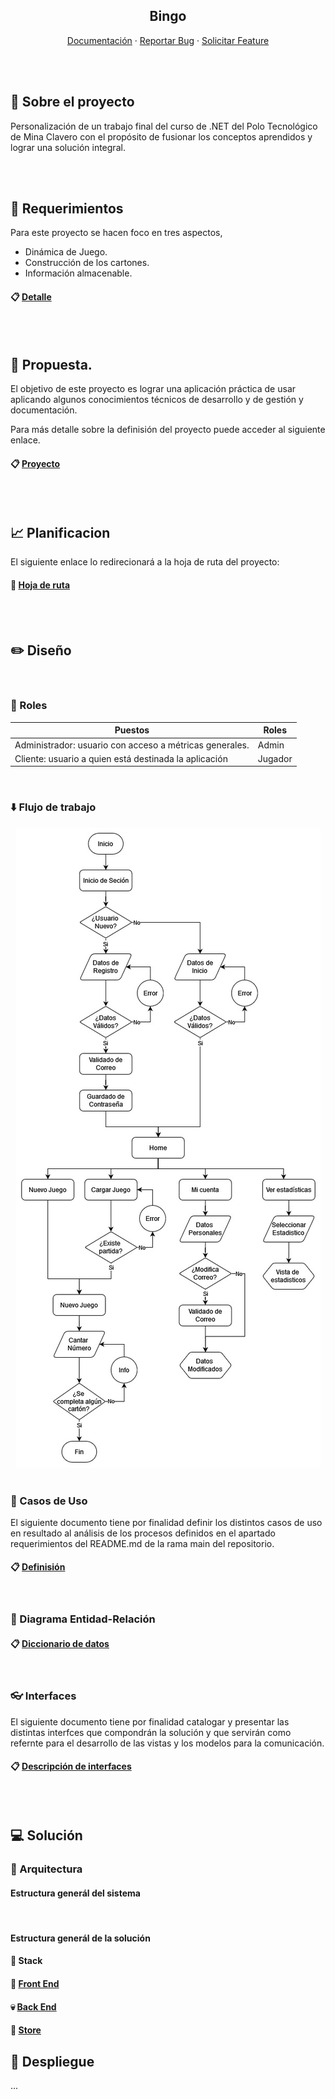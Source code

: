 <section align="center">

# Bingo


[Documentación](https://github.com/MatiasMolina000/Juegobingo/tree/main)
·
[Reportar Bug](https://github.com/MatiasMolina000/Juegobingo/issues)
·
[Solicitar Feature](https://github.com/MatiasMolina000/Juegobingo/issues)

</section>

<br><br>

## 💼 Sobre el proyecto
Personalización de un trabajo final del curso de .NET del Polo Tecnológico de Mina Clavero con el propósito de fusionar los conceptos aprendidos y lograr una solución integral.

<br><br>

## 📝 Requerimientos

Para este proyecto se hacen foco en tres aspectos, 
- Dinámica de Juego. 
- Construcción de los cartones.
- Información almacenable.


#### 📋 [Detalle](./docs/Requerimientos.md)

<br><br>

## 📖 Propuesta.
El objetivo de este proyecto es lograr una aplicación práctica de usar aplicando algunos conocimientos técnicos de desarrollo y de gestión y documentación.

Para más detalle sobre la definisión del proyecto puede acceder al siguiente enlace.
#### 📋 [Proyecto](./docs/Proyecto.md)

<br><br>

## 📈 Planificacion
El siguiente enlace lo redirecionará a la hoja de ruta del proyecto:

#### 🎫 [Hoja de ruta](https://github.com/users/MatiasMolina000/projects/1/views/2?layout=roadmap)

<br><br>

## ✏️ Diseño

<br>

### 👥 Roles

<table align=center>
    <thead>
        <tr>
            <th>Puestos</th>
            <th>Roles</th>
        </tr>
    </thead>
    <tbody>
        <tr>
            <td>Administrador: usuario con acceso a métricas generales.</td>
            <td>Admin</td>
        </tr>
        <tr>
            <td>Cliente: usuario a quien está destinada la aplicación</td>
            <td>Jugador</td>
        </tr>
    </tbody>
</table>

<br>

### ⬇️ Flujo de trabajo

<section align=center>
    <img src="./docs/assets/FlujoDeUsuario.jpg">
</section>

<br>

### 👤 Casos de Uso

El siguiente documento tiene por finalidad definir los distintos casos de uso en resultado al análisis de los procesos definidos en el apartado requerimientos del README.md de la rama main del repositorio.

#### 📋 [Definisión]()

<br>

### 🔖 Diagrama Entidad-Relación

#### 📋 [Diccionario de datos]()

<br>

### 👓 Interfaces

El siguiente documento tiene por finalidad catalogar y presentar las distintas interfces que compondrán la solución y que servirán como refernte para el desarrollo de las vistas y los modelos para la comunicación.

#### 📋 [Descripción de interfaces]()

<br><br>

## 💻 Solución

### 📐 Arquitectura

#### Estructura generál del sistema

<section align=center>
    <img src="">
</section>

#### Estructura generál de la solución

#### 👾 Stack

#### 🌸 [Front End]()
#### 💀 [Back End]()
#### 🏦 [Store]()

## 🚀 Despliegue

...